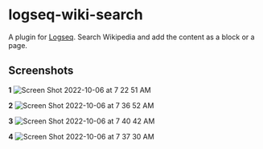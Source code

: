 # logseq-wiki-search

A plugin for [Logseq](https://logseq.com/). Search Wikipedia and add the content as a block or a page.

## Screenshots

**1**
![Screen Shot 2022-10-06 at 7 22 51 AM](https://user-images.githubusercontent.com/59225760/194188275-fd993335-a68a-4b67-9d70-a39b200f49f0.jpg)

**2**
![Screen Shot 2022-10-06 at 7 36 52 AM](https://user-images.githubusercontent.com/59225760/194188282-95499fb9-1314-4de4-9477-0dc3dc57fb0d.jpg)

**3**
![Screen Shot 2022-10-06 at 7 40 42 AM](https://user-images.githubusercontent.com/59225760/194188604-6151f0bb-9dfd-4525-b36e-6a34ed884b8c.jpg)

**4**
![Screen Shot 2022-10-06 at 7 37 30 AM](https://user-images.githubusercontent.com/59225760/194188294-d8a7bf9b-1c67-47ac-88cd-a5c7f9058066.jpg)

